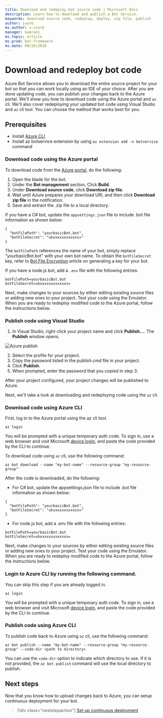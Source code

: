 ```yaml
---
title: Download and redeploy bot source code | Microsoft Docs
description: Learn how to download and publish a Bot Service.
keywords: download source code, redeploy, deploy, zip file, publish
author: ivorb
ms.author: v-ivorb
manager: kamrani
ms.topic: article
ms.prod: bot-framework
ms.date: 09/26/2018
---
```

# Download and redeploy bot code
Azure Bot Service allows you to download the entire source project for your bot so that you can work locally using an IDE of your choice. After you are done updating code, you can publish your changes back to the Azure portal. We'll show you how to download code using the Azure portal and `az` cli. We'll also cover redeploying your updated bot code using Visual Studio and `az` cli tool. You can choose the method that works best for you.

## Prerequisites
- Install [Azure CLI](https://docs.microsoft.com/en-us/cli/azure/?view=azure-cli-latest)
- Install az botservice extension by using `az extension add -n botservice` command

### Download code using the Azure portal
To download code from the [Azure portal](https://portal.azure.com), do the following:
1. Open the blade for the bot.
1. Under the **Bot management** section, Click **Build**.
1. Under **Download source code**, click **Download zip file**.
1. Wait until Azure prepares your download URI, and then click **Download zip file** in the notification.
1. Save and extract the .zip file to a local directory.

If you have a C# bot, update the `appsettings.json` file to include .bot file information as shown below:

```
{
  "botFilePath": "yourbasicBot.bot",
  "botFileSecret": "ukxxxxxxxxxxxs="
}
```
The `botFilePath` references the name of your bot, simply replace "yourbasicBot.bot" with your own bot name. To obtain the `botFileSecret` key, refer to [Bot File Encryption](https://aka.ms/bot-file-encryption) article on generating a key for your bot.


If you have a node.js bot, add a `.env` file with the following entries:
```
botFilePath=yourbasicBot.bot
botFileSecret=ukxxxxxxxxxxxxs=
```

Next, make changes to your sources by either editing existing source files or adding new ones to your project. Test your code using the Emulator. When you are ready to redeploy modified code to the Azure portal, follow the instructions below.

### Publish code using Visual Studio
1. In Visual Studio, right-click your project name and click **Publish...**. The **Publish** window opens.

![Azure publish](~/media/azure-bot-build/azure-csharp-publish.png)

2. Select the profile for your project.
3. Copy the password listed in the _publish.cmd_ file in your project.
4. Click **Publish**.
5. When prompted, enter the password that you copied in step 3.   

After your project configured, your project changes will be published to Azure. 

Next, we'll take a look at downloading and redeploying code using the `az` cli.

### Download code using Azure CLI

First, log in to the Azure portal using the az cli tool.

```azcli
az login
```

You will be prompted with a unique temporary auth code. To sign in, use a web browser and visit Microsoft [device login](https://microsoft.com/devicelogin), and paste the code provided by the CLI to continue.

To download code using `az` cli, use the following command:
```azcli
az bot download --name "my-bot-name" --resource-group "my-resource-group"`
```
After the code is downloaded, do the following:
- For C# bot, update the appsettings.json file to include .bot file information as shown below:

```
{
  "botFilePath": "yourbasicBot.bot",
  "botFileSecret": "ukxxxxxxxxxxxs="
}
```

- For node.js bot, add a .env file with the following entries:

```
botFilePath=yourbasicBot.bot
botFileSecret=ukxxxxxxxxxxxxs=
```

Next, make changes to your sources by either editing existing source files or adding new ones to your project. Test your code using the Emulator. When you are ready to redeploy modified code to the Azure portal, follow the instructions below.

### Login to Azure CLI by running the following command.
You can skip this step if you are already logged in.

```azcli
az login
```
You will be prompted with a unique temporary auth code. To sign in, use a web browser and visit Microsoft [device login](https://microsoft.com/devicelogin), and paste the code provided by the CLI to continue.

### Publish code using Azure CLI
To publish code back to Azure using `az` cli, use the following command:
```azcli
az bot publish --name "my-bot-name" --resource-group "my-resource-group" --code-dir <path to directory> 
```

You can use the `code-dir` option to indicate which directory to use. If it is not provided, the `az bot publish` command will use the local directory to publish.

## Next steps
Now that you know how to upload changes back to Azure, you can setup continuous deployment for your bot.

> [!div class="nextstepaction"]
> [Set up continuous deployment](bot-service-build-continuous-deployment.md)
